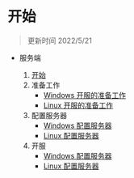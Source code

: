 # 开始

> 更新时间 2022/5/21

- 服务端

  1. [开始](./Server/1.start.md)
  2. 准备工作
     - [Windows 开服的准备工作](./Server/Windows/2.Prepare.md)
     - [Linux 开服的准备工作](./Server/Linux/2.Prepare.md)
  3. 配置服务器
     - [Windows 配置服务器](./Server/Windows/3.Setup_Server.md)
     - [Linux 配置服务器](./Server/Linux/3.Setup_Server.md)
  4. 开服
     - [Windows 配置服务器](./Server/Windows/4.Start.md)
     - [Linux 配置服务器](./Server/Linux/4.Start.md)
